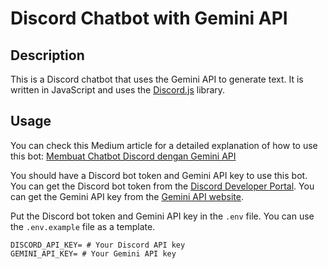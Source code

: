 # Discord Chatbot with Gemini API

## Description

This is a Discord chatbot that uses the Gemini API to generate text. It is written in JavaScript and uses the [Discord.js](https://discord.js.org/#/) library.

## Usage

You can check this Medium article for a detailed explanation of how to use this bot: [Membuat Chatbot Discord dengan Gemini API](https://razanfawwaz.medium.com/membuat-chatbot-discord-dengan-palm-api-0a041dcd9bc0)

You should have a Discord bot token and Gemini API key to use this bot. You can get the Discord bot token from the [Discord Developer Portal](https://discord.com/developers/applications). You can get the Gemini API key from the [Gemini API website](https://makersuite.google.com/).

Put the Discord bot token and Gemini API key in the `.env` file. You can use the `.env.example` file as a template.

```env
DISCORD_API_KEY= # Your Discord API key
GEMINI_API_KEY= # Your Gemini API key
```
